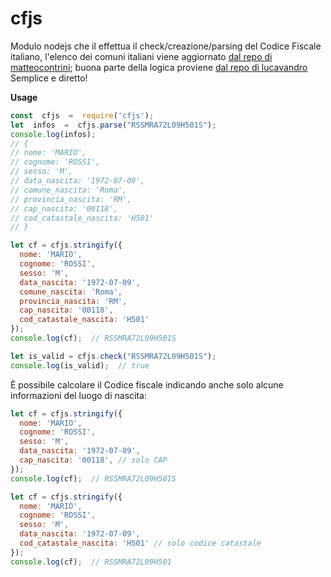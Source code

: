 
# cfjs

Modulo nodejs che il effettua il check/creazione/parsing del Codice Fiscale italiano, l'elenco dei comuni italiani viene aggiornato [dal repo di matteocontrini](https://github.com/matteocontrini/comuni-json); buona parte della logica proviene [dal repo di lucavandro](https://github.com/lucavandro/CodiceFiscaleJS)
Semplice e diretto!

**Usage**

```javascript
const  cfjs  =  require('cfjs');
let  infos  =  cfjs.parse("RSSMRA72L09H501S");
console.log(infos);
// {
// nome: 'MARIO',
// cognome: 'ROSSI',
// sesso: 'M',
// data_nascita: '1972-07-09',
// comune_nascita: 'Roma',
// provincia_nascita: 'RM',
// cap_nascita: '00118',
// cod_catastale_nascita: 'H501'
// }

let cf = cfjs.stringify({
  nome: 'MARIO',
  cognome: 'ROSSI',
  sesso: 'M',
  data_nascita: '1972-07-09',
  comune_nascita: 'Roma',
  provincia_nascita: 'RM',
  cap_nascita: '00118',
  cod_catastale_nascita: 'H501'
});
console.log(cf);  // RSSMRA72L09H501S

let is_valid = cfjs.check("RSSMRA72L09H501S");
console.log(is_valid);  // true
```

È possibile calcolare il Codice fiscale indicando anche solo alcune informazioni del luogo di nascita:
```javascript
let cf = cfjs.stringify({
  nome: 'MARIO',
  cognome: 'ROSSI',
  sesso: 'M',
  data_nascita: '1972-07-09',
  cap_nascita: '00118', // solo CAP
});
console.log(cf);  // RSSMRA72L09H501S

let cf = cfjs.stringify({
  nome: 'MARIO',
  cognome: 'ROSSI',
  sesso: 'M',
  data_nascita: '1972-07-09',
  cod_catastale_nascita: 'H501' // solo codice catastale
});
console.log(cf);  // RSSMRA72L09H501
```
